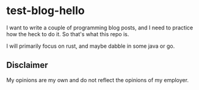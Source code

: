 # test-blog-hello

I want to write a couple of programming blog posts, and I need to practice how the heck to do it. So that's what this repo is.

I will primarily focus on rust, and maybe dabble in some java or go.

## Disclaimer

My opinions are my own and do not reflect the opinions of my employer.
